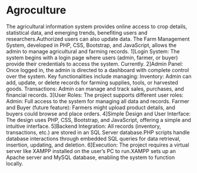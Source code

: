# Agroculture
The agricultural information system provides online access to crop details, statistical data, and emerging trends, benefiting users and researchers.Authorized users can also update data. The Farm Management System, developed in PHP, CSS, Bootstrap, and JavaScript, allows the admin to manage agricultural and farming records. 
1]Login System:
The system begins with a login page where users (admin, farmer, or buyer) provide their credentials to access the system.
Currently.
2]Admin Panel:
Once logged in, the admin is directed to a dashboard with complete control over the system.
Key functionalities include managing:
   Inventory: Admin can add, update, or delete records for farming supplies, tools, or harvested goods.
   Transactions: Admin can manage and track sales, purchases, and financial records.
3]User Roles:
The project supports different user roles:
  Admin: Full access to the system for managing all data and records.
  Farmer and Buyer (future feature): Farmers might upload product details, and buyers could browse and place orders.
4]Simple Design and User Interface:
The design uses PHP, CSS, Bootstrap, and JavaScript, offering a simple and intuitive interface.
5]Backend Integration:
All records (inventory, transactions, etc.) are stored in an SQL Server database.PHP scripts handle database interactions through embedded SQL queries for data retrieval, insertion, updating, and deletion.
6]Execution:
The project requires a virtual server like XAMPP installed on the user’s PC to run.XAMPP sets up an Apache server and MySQL database, enabling the system to function locally.
